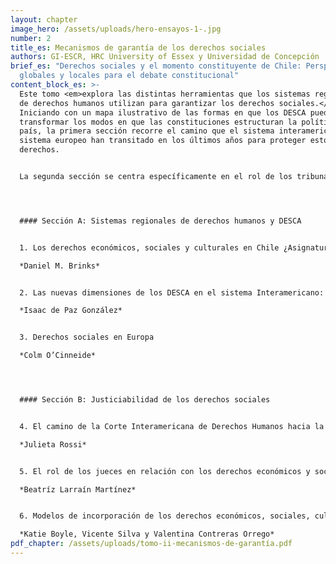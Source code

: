 ```yaml
---
layout: chapter
image_hero: /assets/uploads/hero-ensayos-1-.jpg
number: 2
title_es: Mecanismos de garantía de los derechos sociales
authors: GI-ESCR, HRC University of Essex y Universidad de Concepción
brief_es: "Derechos sociales y el momento constituyente de Chile: Perspectivas
  globales y locales para el debate constitucional"
content_block_es: >-
  Este tomo <em>explora las distintas herramientas que los sistemas regionales
  de derechos humanos utilizan para garantizar los derechos sociales.</em>
  Iniciando con un mapa ilustrativo de las formas en que los DESCA pueden
  transformar los modos en que las constituciones estructuran la política de un
  país, la primera sección recorre el camino que el sistema interamericano y el
  sistema europeo han transitado en los últimos años para proteger estos
  derechos.


  La segunda sección se centra específicamente en el rol de los tribunales –tanto regionales como nacionales– en la garantía de los derechos sociales: la denominada “justiciabilidad”. Aquí se presentan diversas posturas sobre el rol que los jueces pueden y deben tener en el respeto, protección y garantía de los derechos sociales, y los impactos que las diversas formas de incorporación del derecho internacional en la Constitución pueden tener sobre la función judicial.




  #### Sección A: Sistemas regionales de derechos humanos y DESCA


  1. Los derechos económicos, sociales y culturales en Chile ¿Asignatura pendiente?

  *Daniel M. Brinks*


  2. Las nuevas dimensiones de los DESCA en el sistema Interamericano: Vectores imprescindibles para el proceso constituyente de Chile 2021

  *Isaac de Paz González*


  3. Derechos sociales en Europa

  *Colm O’Cinneide*




  #### Sección B: Justiciabilidad de los derechos sociales


  4. El camino de la Corte Interamericana de Derechos Humanos hacia la justiciabilidad directa de los DESCA y su impacto en los ordenamientos jurídicos nacionales

  *Julieta Rossi*


  5. El rol de los jueces en relación con los derechos económicos y sociales

  *Beatríz Larraín Martínez*


  6. Modelos de incorporación de los derechos económicos, sociales, culturales y ambientales: Aprendizajes para el proceso constituyente chileno

  *Katie Boyle, Vicente Silva y Valentina Contreras Orrego*
pdf_chapter: /assets/uploads/tomo-ii-mecanismos-de-garantía.pdf
---
```

